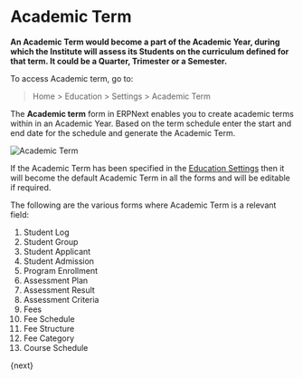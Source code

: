 <!-- add-breadcrumbs -->
# Academic Term

**An Academic Term would become a part of the Academic Year, during which the Institute will assess its Students on the curriculum defined for that term. It could be a Quarter, Trimester or a Semester.**

To access Academic term, go to:

> Home > Education > Settings > Academic Term

The **Academic term** form in ERPNext enables you to create academic terms within in an Academic Year. Based on the term schedule enter the start and end date for the schedule and generate the Academic Term.

![Academic Term](/docs/assets/img/education/education-term.png)

If the Academic Term has been specified in the [Education Settings](/docs/user/manual/en/education/education-settings) then it will become the default Academic Term in all the forms and will be editable if required.

The following are the various forms where Academic Term is a relevant field:

1. Student Log
1. Student Group
1. Student Applicant
1. Student Admission
1. Program Enrollment
1. Assessment Plan
1. Assessment Result
1. Assessment Criteria
1. Fees
1. Fee Schedule
1. Fee Structure
1. Fee Category
1. Course Schedule

{next}